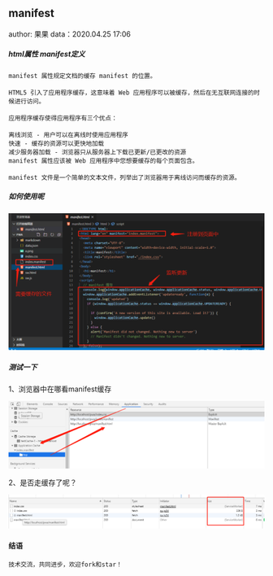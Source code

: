## manifest

author: 果果    data：2020.04.25 17:06

##### html属性 manifest定义

```
manifest 属性规定文档的缓存 manifest 的位置。

HTML5 引入了应用程序缓存，这意味着 Web 应用程序可以被缓存，然后在无互联网连接的时候进行访问。

应用程序缓存使得应用程序有三个优点：

离线浏览 - 用户可以在离线时使用应用程序
快速 - 缓存的资源可以更快地加载
减少服务器加载 - 浏览器只从服务器上下载已更新/已更改的资源
manifest 属性应该被 Web 应用程序中您想要缓存的每个页面包含。

manifest 文件是一个简单的文本文件，列举出了浏览器用于离线访问而缓存的资源。
```

##### 如何使用呢

![manifest](./manifest.jpg)

##### 测试一下

1、浏览器中在哪看manifest缓存

![浏览器看缓存](./浏览器manifest.jpg)

2、是否走缓存了呢？

![manifest缓存](./manifest-test.jpg)

####  结语

 ```javascrip
技术交流，共同进步，欢迎fork和star！
 ```
